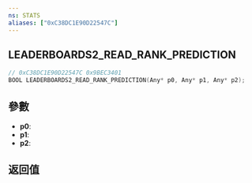 ```yaml
---
ns: STATS
aliases: ["0xC38DC1E90D22547C"]
---
```

## LEADERBOARDS2_READ_RANK_PREDICTION

```c
// 0xC38DC1E90D22547C 0x9BEC3401
BOOL LEADERBOARDS2_READ_RANK_PREDICTION(Any* p0, Any* p1, Any* p2);
```

## 參數
* **p0**: 
* **p1**: 
* **p2**: 

## 返回值
